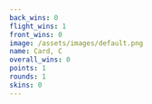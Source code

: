 ```yaml
---
back_wins: 0
flight_wins: 1
front_wins: 0
image: /assets/images/default.png
name: Card, C
overall_wins: 0
points: 1
rounds: 1
skins: 0
---
```

